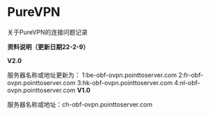 # PureVPN
关于PureVPN的连接问题记录

**资料说明（更新日期22-2-9）**

**V2.0**

服务器名称或地址更新为：
1:be-obf-ovpn.pointtoserver.com
2:fr-obf-ovpn.pointtoserver.com
3:hk-obf-ovpn.pointtoserver.com
4:nl-obf-ovpn.pointtoserver.com
**V1.0**

服务器名称或地址：ch-obf-ovpn.pointtoserver.com
